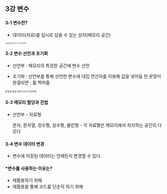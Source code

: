 ## 3강 변수

#### 3-1 변수란?

+ 데이터(자료)를 임시로 담을 수 있는 상자(메모리 공간)

<img src="C:\Users\User\Desktop\화면 캡처 2021-04-11 202919.png" alt="화면 캡처 2021-04-11 202919" style="zoom:33%;" />



#### 3-2 변수 선언과 초기화

+ 선언부 : 메모리의 특정한 공간에 변수 선언

+ 초기화 : 선언부를 통해 선언한 변수에 대입 연산자를 이용해 값을 넣어둠 한 문장이 완결되면 ; 를 찍어줌

<img src="C:\Users\User\Desktop\화면 캡처 2021-04-11 203118.png" alt="화면 캡처 2021-04-11 203118" style="zoom: 50%;" />



#### 3-3 메모리 할당과 진법

+ 선언부 - 자료형 

  문자, 문자열, 정수형, 실수형, 불린형 - 각 자료형은 메모리에서 차지하는 공간이 다르다





#### 3-4 변수 데이터 변경

+ 변수에 저장된 데이터는 언제든지 변경할 수 있다.



#### *변수를 사용하는 이유는?

+ 재활용하기 위해
+ 재활용을 통해 코드를 단순히 하기 위해



